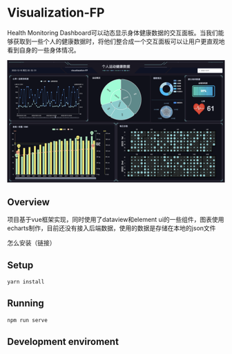 # Visualization-FP

Health Monitoring Dashboard可以动态显示身体健康数据的交互面板。当我们能够获取到一些个人的健康数据时，将他们整合成一个交互面板可以让用户更直观地看到自身的一些身体情况。

![image](https://github.com/fuyyyyy/Visualization-FP/blob/main/web%20display.png)

## Overview

项目基于vue框架实现，同时使用了dataview和element ui的一些组件，图表使用echarts制作，目前还没有接入后端数据，使用的数据是存储在本地的json文件

怎么安装（链接）



## Setup

```tcl
yarn install
```
## Running

```tcl
npm run serve
```
## Development enviroment



